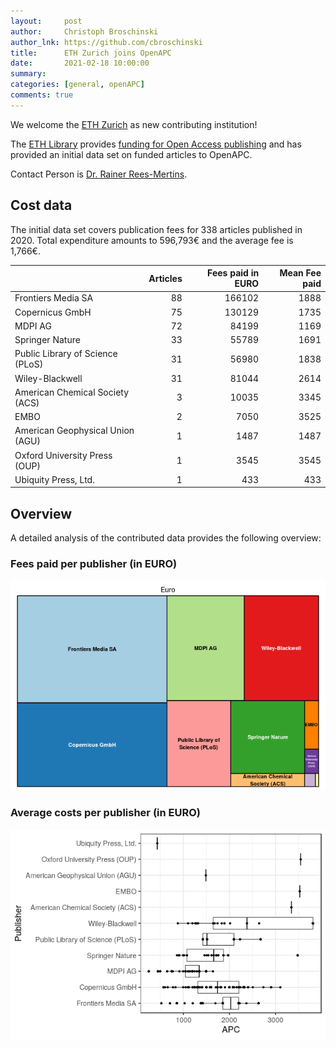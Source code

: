 ```yaml
---
layout:     post
author:     Christoph Broschinski
author_lnk: https://github.com/cbroschinski
title:      ETH Zurich joins OpenAPC
date:       2021-02-18 10:00:00
summary:    
categories: [general, openAPC]
comments: true
---
```





We welcome the [ETH Zurich](https://ethz.ch/en.html) as new contributing institution!

The [ETH Library](https://library.ethz.ch/en/) provides [funding for Open Access publishing](https://documentation.library.ethz.ch/display/OA/APC+Funding) and has provided an initial data set on funded articles to OpenAPC.

Contact Person is [Dr. Rainer Rees-Mertins](mailto:rainer.rees@library.ethz.ch).

## Cost data



The initial data set covers publication fees for 338 articles published in 2020. Total expenditure amounts to 596,793€ and the average fee is 1,766€.


|                                 | Articles| Fees paid in EURO| Mean Fee paid|
|:--------------------------------|--------:|-----------------:|-------------:|
|Frontiers Media SA               |       88|            166102|          1888|
|Copernicus GmbH                  |       75|            130129|          1735|
|MDPI AG                          |       72|             84199|          1169|
|Springer Nature                  |       33|             55789|          1691|
|Public Library of Science (PLoS) |       31|             56980|          1838|
|Wiley-Blackwell                  |       31|             81044|          2614|
|American Chemical Society (ACS)  |        3|             10035|          3345|
|EMBO                             |        2|              7050|          3525|
|American Geophysical Union (AGU) |        1|              1487|          1487|
|Oxford University Press (OUP)    |        1|              3545|          3545|
|Ubiquity Press, Ltd.             |        1|               433|           433|

## Overview

A detailed analysis of the contributed data provides the following overview:

### Fees paid per publisher (in EURO)

![plot of chunk tree_ethz_2021_02_18_full](/figure/tree_ethz_2021_02_18_full-1.png)


###  Average costs per publisher (in EURO)

![plot of chunk box_ethz_2021_02_18_publisher_full](/figure/box_ethz_2021_02_18_publisher_full-1.png)
